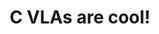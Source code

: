 ---
layout: gist
title: "C VLAs are cool!"
gist_url: "https://gist.github.com/d4ckard/47e540e3fa4bd2e25d07b5702f2a14f3"
---